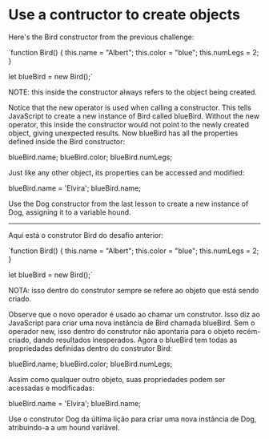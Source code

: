 # Use a contructor to create objects

Here's the Bird constructor from the previous challenge:

`function Bird() {
  this.name = "Albert";
  this.color  = "blue";
  this.numLegs = 2;
}

let blueBird = new Bird();`

NOTE: this inside the constructor always refers to the object being created.

Notice that the new operator is used when calling a constructor. This tells JavaScript to create a new instance of Bird called blueBird. Without the new operator, this inside the constructor would not point to the newly created object, giving unexpected results. Now blueBird has all the properties defined inside the Bird constructor:

blueBird.name;
blueBird.color;
blueBird.numLegs;

Just like any other object, its properties can be accessed and modified:

blueBird.name = 'Elvira';
blueBird.name;

Use the Dog constructor from the last lesson to create a new instance of Dog, assigning it to a variable hound.

---

Aqui está o construtor Bird do desafio anterior:

`function Bird() {
  this.name = "Albert";
  this.color  = "blue";
  this.numLegs = 2;
}

let blueBird = new Bird();`

NOTA: isso dentro do construtor sempre se refere ao objeto que está sendo criado.

Observe que o novo operador é usado ao chamar um construtor. Isso diz ao JavaScript para criar uma nova instância de Bird chamada blueBird. Sem o operador new, isso dentro do construtor não apontaria para o objeto recém-criado, dando resultados inesperados. Agora o blueBird tem todas as propriedades definidas dentro do construtor Bird:

blueBird.name;
blueBird.color;
blueBird.numLegs;

Assim como qualquer outro objeto, suas propriedades podem ser acessadas e modificadas:

blueBird.name = 'Elvira';
blueBird.name;

Use o construtor Dog da última lição para criar uma nova instância de Dog, atribuindo-a a um hound variável. 
